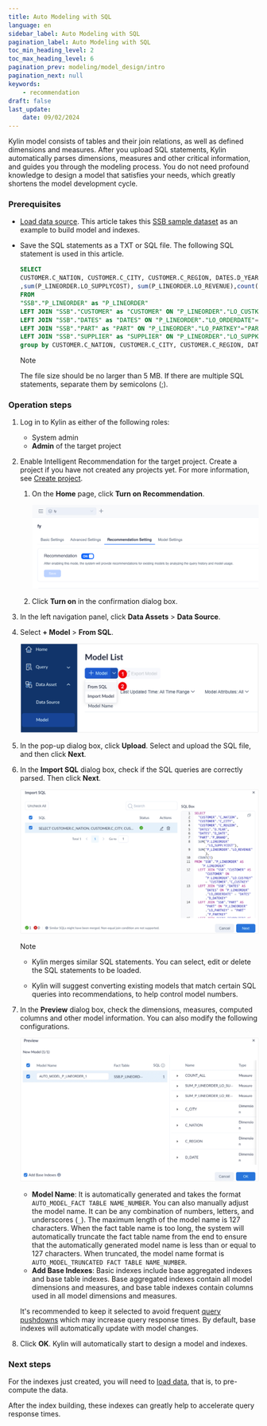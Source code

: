 ```yaml
---
title: Auto Modeling with SQL
language: en
sidebar_label: Auto Modeling with SQL
pagination_label: Auto Modeling with SQL
toc_min_heading_level: 2
toc_max_heading_level: 6
pagination_prev: modeling/model_design/intro
pagination_next: null
keywords:
    - recommendation
draft: false
last_update:
    date: 09/02/2024
---
```


Kylin model consists of tables and their join relations, as well as defined dimensions and measures. After you upload SQL statements, Kylin automatically parses dimensions, measures and other critical information, and guides you through the modeling process. You do not need profound knowledge to design a model that satisfies your needs, which greatly shortens the model development cycle. 

### **Prerequisites**

- [Load data source](../../datasource/intro.md). This article takes this [SSB sample dataset](../../quickstart/tutorial.md) as an example to build model and indexes. 

- Save the SQL statements as a TXT or SQL file. The following SQL statement is used in this article. 

  ```sql
  SELECT 
  CUSTOMER.C_NATION, CUSTOMER.C_CITY, CUSTOMER.C_REGION, DATES.D_YEAR, DATES.D_DATE, PART.P_BRAND
  ,sum(P_LINEORDER.LO_SUPPLYCOST), sum(P_LINEORDER.LO_REVENUE),count(1)
  FROM 
  "SSB"."P_LINEORDER" as "P_LINEORDER" 
  LEFT JOIN "SSB"."CUSTOMER" as "CUSTOMER" ON "P_LINEORDER"."LO_CUSTKEY"="CUSTOMER"."C_CUSTKEY"
  LEFT JOIN "SSB"."DATES" as "DATES" ON "P_LINEORDER"."LO_ORDERDATE"="DATES"."D_DATEKEY"
  LEFT JOIN "SSB"."PART" as "PART" ON "P_LINEORDER"."LO_PARTKEY"="PART"."P_PARTKEY"
  LEFT JOIN "SSB"."SUPPLIER" as "SUPPLIER" ON "P_LINEORDER"."LO_SUPPKEY"="SUPPLIER"."S_SUPPKEY"
  group by CUSTOMER.C_NATION, CUSTOMER.C_CITY, CUSTOMER.C_REGION, DATES.D_YEAR, DATES.D_DATE, PART.P_BRAND;
  ```

  > [!NOTE]
  >
  > The file size should be no larger than 5 MB. If there are multiple SQL statements, separate them by semicolons (;). 


### Operation steps

1. Log in to Kylin as either of the following roles: 
   - System admin 
   - **Admin** of the target project

2. Enable Intelligent Recommendation for the target project. Create a project if you have not created any projects yet. For more information, see [Create project](../../operations/project-managing/project_management.md). 
   1. On the **Home** page, click **Turn on Recommendation**. 

      ![](../auto_modeling/images/turn_on_rec.png)

   2. Click **Turn on** in the confirmation dialog box.

3. In the left navigation panel, click **Data Assets** > **Data Source**.

4. Select **+ Model** > **From SQL**. 

   ![](../auto_modeling/images/fromsql.png)

5. In the pop-up dialog box, click **Upload**. Select and upload the SQL file, and then click **Next**.

6. In the **Import SQL** dialog box, check if the SQL queries are correctly parsed. Then click **Next**. 

   ![](../auto_modeling/images/import_sql_en.png)

   > [!NOTE]
   >
   > - Kylin merges similar SQL statements. You can select, edit or delete the SQL statements to be loaded. 
   >
   > - Kylin will suggest converting existing models that match certain SQL queries into recommendations, to help control model numbers.

7. In the **Preview** dialog box, check the dimensions, measures, computed columns and other model information. You can also modify the following configurations.

   ![](../auto_modeling/images/preview_en.png)

   - **Model Name**: It is automatically generated and takes the format `AUTO_MODEL_FACT TABLE NAME_NUMBER`. You can also manually adjust the model name. It can be any combination of numbers, letters, and underscores (`_`).  The maximum length of the model name is 127 characters. When the fact table name is too long, the system will automatically truncate the fact table name from the end to ensure that the automatically generated model name is less than or equal to 127 characters. When truncated, the model name format is `AUTO_MODEL_TRUNCATED FACT TABLE NAME_NUMBER`.
   - **Add Base Indexes**: Basic indexes include base aggregated indexes and base table indexes. Base aggregated indexes contain all model dimensions and measures, and base table indexes contain columns used in all model dimensions and measures. 

   It's recommended to keep it selected to avoid frequent [query pushdowns](../../query/pushdown/pushdown_to_embedded_spark.md) which may increase query response times. By default, base indexes will automatically update with model changes. 

8. Click **OK**. Kylin will automatically start to design a model and indexes.

### Next steps 

For the indexes just created, you will need to [load data](../load_data/build_index.md), that is, to pre-compute the data.

After the index building, these indexes can greatly help to accelerate query response times.

